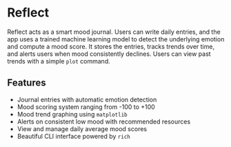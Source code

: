 # Reflect


Reflect acts as a smart mood journal. Users can write daily entries, and the app uses a trained machine learning model to detect the underlying emotion and compute a mood score. 
It stores the entries, tracks trends over time, and alerts users when mood consistently declines. Users can view past trends with a simple `plot` command. 


## Features

- Journal entries with automatic emotion detection
- Mood scoring system ranging from -100 to +100
-  Mood trend graphing using `matplotlib` 
-  Alerts on consistent low mood with recommended resources
-  View and manage daily average mood scores
-  Beautiful CLI interface powered by `rich`


